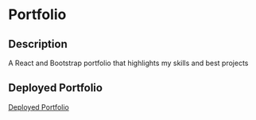 # Portfolio

## Description

A React and Bootstrap portfolio that highlights my skills and best projects

## Deployed Portfolio

[Deployed Portfolio](https://jason-lieb.github.io/Portfolio)
